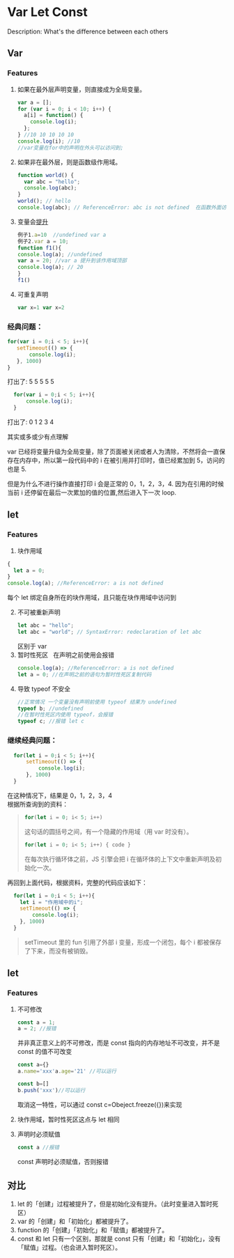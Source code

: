 # Var Let Const

Description: What's the difference between each others

## Var

### Features

1. 如果在最外层声明变量，则直接成为全局变量。
   ```javascript
   var a = [];
   for (var i = 0; i < 10; i++) {
     a[i] = function() {
       console.log(i);
     };
   } //10 10 10 10 10
   console.log(i); //10
   //var变量在for中的声明在外头可以访问到;
   ```
2. 如果非在最外层，则是函数级作用域。
   ```javascript
   function world() {
     var abc = "hello";
     console.log(abc);
   }
   world(); // hello
   console.log(abc); // ReferenceError: abc is not defined  在函数外面访问不到
   ```
3. 变量会[提升](variable_hoisting.md)
   ```javascript
   例子1.a=10  //undefined var a
   例子2.var a = 10;
   function f1(){
   console.log(a); //undefined
   var a = 20; //var a 提升到该作用域顶部
   console.log(a); // 20
   }
   f1()
   ```
4. 可重复声明

   ```javascript
   var x=1 var x=2
   ```

### 经典问题：

```JavaScript
for(var i = 0;i < 5; i++){
   setTimeout(() => {
       console.log(i);
   }, 1000)
}
```

打出了: 5 5 5 5 5

```JavaScript
  for(var i = 0;i < 5; i++){
      console.log(i);
  }
```

打出了: 0 1 2 3 4

其实或多或少有点理解

var 已经将变量升级为全局变量，除了页面被关闭或者人为清除，不然将会一直保存在内存中，所以第一段代码中的 i 在被引用并打印时，值已经累加到 5，访问的也是 5.

但是为什么不进行操作直接打印 i 会是正常的 0，1，2，3，4. 因为在引用的时候当前 i 还停留在最后一次累加的值的位置,然后进入下一次 loop.

## let

### Features

1. 块作用域

```javascript
{
  let a = 0;
}
console.log(a); //ReferenceError: a is not defined
```

每个 let 绑定自身所在的块作用域，且只能在块作用域中访问到

2. 不可被重新声明
   ```javascript
   let abc = "hello";
   let abc = "world"; // SyntaxError: redeclaration of let abc
   ```
   区别于 var
3. 暂时性死区  
   在声明之前使用会报错
   ```javascript
   console.log(a); //ReferenceError: a is not defined
   let a = 0; //在声明之前的语句为暂时性死区复制代码
   ```
4. 导致 typeof 不安全
   ```javascript
   //正常情况 一个变量没有声明前使用 typeof 结果为 undefined
   typeof b; //undefined
   //在暂时性死区内使用 typeof，会报错
   typeof c; //报错 let c
   ```

### 继续经典问题：

```JavaScript
  for(let i = 0;i < 5; i++){
      setTimeout(() => {
          console.log(i);
      }, 1000)
  }
```

在这种情况下，结果是 0，1，2，3，4  
根据所查询到的资料：

> ```JavaScript
> for(let i = 0; i< 5; i++)
> ```
>
> 这句话的圆括号之间，有一个隐藏的作用域（用 var 时没有）。
>
> ```JavaScript
> for(let i = 0; i< 5; i++) { code }
> ```
>
> 在每次执行循环体之前，JS 引擎会把 i 在循环体的上下文中重新声明及初始化一次。

再回到上面代码，根据资料，完整的代码应该如下：

```JavaScript
  for(let i = 0;i < 5; i++){
    let i = "作用域中的i";
    setTimeout(() => {
        console.log(i);
    }, 1000)
  }
```

> setTimeout 里的 fun 引用了外部 i 变量，形成一个闭包，每个 i 都被保存了下来，而没有被销毁。

## let

### Features

1. 不可修改

   ```javascript
   const a = 1;
   a = 2; //报错
   ```

   并非真正意义上的不可修改，而是 const 指向的内存地址不可改变，并不是 const 的值不可改变

   ```javascript
   const a={}
   a.name='xxx'a.age='21' //可以运行

   const b=[]
   b.push('xxx')//可以运行
   ```

   取消这一特性，可以通过 const c=Obeject.freeze({})来实现

2. 块作用域，暂时性死区这点与 let 相同
3. 声明时必须赋值
   ```javascript
   const a //报错
   ```
   const 声明时必须赋值，否则报错

## 对比
1. let 的「创建」过程被提升了，但是初始化没有提升。（此时变量进入暂时死区）
2. var 的「创建」和「初始化」都被提升了。
3. function 的「创建」「初始化」和「赋值」都被提升了。
4. const 和 let 只有一个区别，那就是 const 只有「创建」和「初始化」，没有「赋值」过程。（也会进入暂时死区）。
